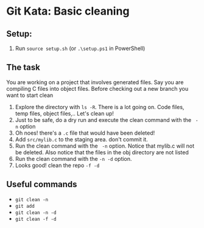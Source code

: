# Git Kata: Basic cleaning

## Setup:

1. Run `source setup.sh` (or `.\setup.ps1` in PowerShell)

## The task
You are working on a project that involves generated files. 
 Say you are compiling C files into object files.
 Before checking out a new branch you want to start clean

1. Explore the directory with `ls -R`. There is a lot going on.
  Code files, temp files, object files,..  Let's clean up!
2. Just to be safe, do a dry run and execute the clean command with the ` -n` option
3. Oh noes!  there's a `.c` file that would have been deleted!
4. Add `src/mylib.c` to the staging area. don't commit it.
5. Run the clean command with the ` -n` option. Notice that mylib.c will not be deleted. 
Also notice that the files in the obj directory are not listed
6. Run the clean command with the ` -n -d ` option.
7. Looks good! clean the repo ` -f -d `

## Useful commands
- `git clean -n`
- `git add`
- `git clean -n -d`
- `git clean -f -d`
